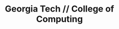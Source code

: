 ---
layout: work-single
title: Georgia Tech // College of Computing
year: 2012
link: "http://www.cc.gatech.edu/"
image: gt-coc.jpg
tags: "Drupal&nbsp7"
description: 
role:  Front-End Devleoper
published: false
---